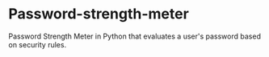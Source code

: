 # Password-strength-meter
Password Strength Meter in Python that evaluates a user's password based on security rules. 
